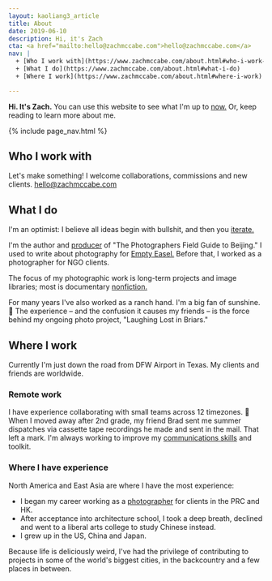```yaml
---
layout: kaoliang3_article
title: About
date: 2019-06-10
description: Hi, it's Zach
cta: <a href="mailto:hello@zachmccabe.com">hello@zachmccabe.com</a>
nav: |
  + [Who I work with](https://www.zachmccabe.com/about.html#who-i-work-with)
  + [What I do](https://www.zachmccabe.com/about.html#what-i-do)
  + [Where I work](https://www.zachmccabe.com/about.html#where-i-work)

---
```



**Hi. It's Zach.** You can use this website to see what I'm up to [now.](https://www.zachmccabe.com/now.html) Or, keep reading to learn more about me.


{% include page_nav.html %}




## Who I work with

Let's make something! I welcome collaborations, commissions and new clients. [hello@zachmccabe.com](mailto:hello@zachmccabe.com)




## What I do

I'm an optimist: I believe all ideas begin with bullshit, and then you [iterate.](https://www.zachmccabe.com/bullshit.html)

I'm the author and [producer](https://www.zachmccabe.com/beijing/how_the_book_got_made.html) of "The Photographers Field Guide to Beijing." I used to write about photography for [Empty Easel.](https://www.google.com/search?q=site%3A+emptyeasel.com+zach+mccabe) Before that, I worked as a photographer for NGO clients.

The focus of my photographic work is long-term projects and image libraries; most is documentary [nonfiction.](https://www.zachmccabe.com/nonfiction.html)

For many years I've also worked as a ranch hand. I'm a big fan of sunshine. 🍃 The experience – and the confusion it causes my friends – is the force behind my ongoing photo project, "Laughing Lost in Briars."



## Where I work

Currently I'm just down the road from DFW Airport in Texas. My clients and friends are worldwide.


### Remote work

I have experience collaborating with small teams across 12 timezones. 📮 When I moved away after 2nd grade, my friend Brad sent me summer dispatches via cassette tape recordings he made and sent in the mail. That left a mark. I'm always working to improve my [communications skills](https://www.zachmccabe.com/just_ask.html) and toolkit.


### Where I have experience

North America and East Asia are where I have the most experience:
  + I began my career working as a [photographer](https://www.zachmccabe.com/postcard.html) for clients in the PRC and HK.
  + After acceptance into architecture school, I took a deep breath, declined and went to a liberal arts college to study Chinese instead.
  + I grew up in the US, China and Japan.

Because life is deliciously weird, I've had the privilege of contributing to projects in some of the world's biggest cities, in the backcountry and a few places in between.

